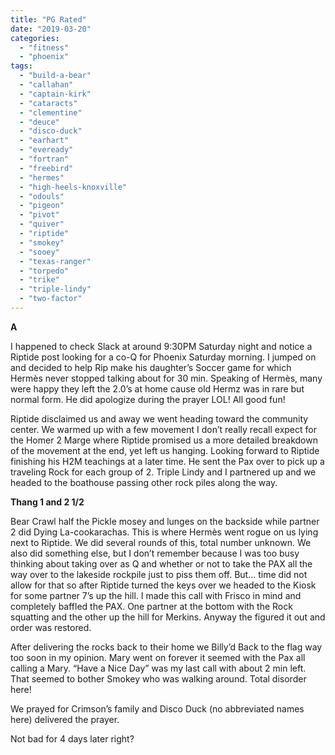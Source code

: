 ```yaml
---
title: "PG Rated"
date: "2019-03-20"
categories: 
  - "fitness"
  - "phoenix"
tags: 
  - "build-a-bear"
  - "callahan"
  - "captain-kirk"
  - "cataracts"
  - "clementine"
  - "deuce"
  - "disco-duck"
  - "earhart"
  - "eveready"
  - "fortran"
  - "freebird"
  - "hermes"
  - "high-heels-knoxville"
  - "odouls"
  - "pigeon"
  - "pivot"
  - "quiver"
  - "riptide"
  - "smokey"
  - "sooey"
  - "texas-ranger"
  - "torpedo"
  - "trike"
  - "triple-lindy"
  - "two-factor"
---
```


**A**

  

I happened to check Slack at around 9:30PM Saturday night and notice a Riptide post looking for a co-Q for Phoenix Saturday morning. I jumped on and decided to help Rip make his daughter’s Soccer game for which Hermès never stopped talking about for 30 min. Speaking of Hermès, many were happy they left the 2.0’s at home cause old Hermz was in rare but normal form. He did apologize during the prayer LOL! All good fun!

Riptide disclaimed us and away we went heading toward the community center. We warmed up with a few movement I don’t really recall expect for the Homer 2 Marge where Riptide promised us a more detailed breakdown of the movement at the end, yet left us hanging. Looking forward to Riptide finishing his H2M teachings at a later time. He sent the Pax over to pick up a traveling Rock for each group of 2. Triple Lindy and I partnered up and we headed to the boathouse passing other rock piles along the way.

**Thang 1 and 2 1/2**

Bear Crawl half the Pickle mosey and lunges on the backside while partner 2 did Dying La-cookarachas. This is where Hermès went rogue on us lying next to Riptide. We did several rounds of this, total number unknown. We also did something else, but I don’t remember because I was too busy thinking about taking over as Q and whether or not to take the PAX all the way over to the lakeside rockpile just to piss them off. But... time did not allow for that so after Riptide turned the keys over we headed to the Kiosk for some partner 7’s up the hill. I made this call with Frisco in mind and completely baffled the PAX. One partner at the bottom with the Rock squatting and the other up the hill for Merkins. Anyway the figured it out and order was restored.

After delivering the rocks back to their home we Billy’d Back to the flag way too soon in my opinion. Mary went on forever it seemed with the Pax all calling a Mary. “Have a Nice Day” was my last call with about 2 min left. That seemed to bother Smokey who was walking around. Total disorder here!

We prayed for Crimson’s family and Disco Duck (no abbreviated names here) delivered the prayer.

Not bad for 4 days later right?
